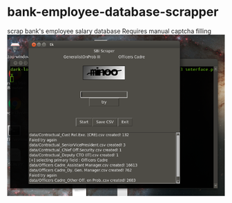 # bank-employee-database-scrapper
scrap bank's employee salary database
Requires manual captcha filling
![alt text](https://github.com/nandubhadu001/bank-employee-database-scrapper/blob/main/assets/Screenshot%20at%202020-11-14%2010-40-29.png)
